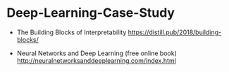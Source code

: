 # Deep-Learning-Case-Study

- The Building Blocks of Interpretability
  https://distill.pub/2018/building-blocks/

- Neural Networks and Deep Learning (free online book)
  http://neuralnetworksanddeeplearning.com/index.html
